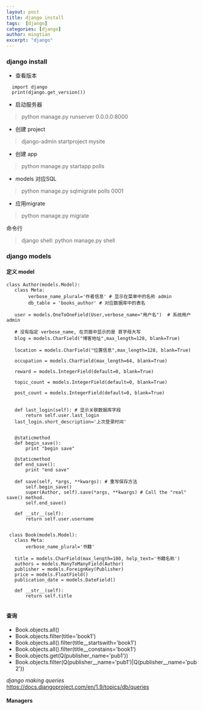 ```yaml
---
layout: post
title: django install
tags:  [django]
categories: [django]
author: mingtian
excerpt: "django"
---
```


### django install

 * 查看版本
 
 ~~~
   import django
   print(django.get_version())
 ~~~
 
 * 启动服务器
 
 > python manage.py runserver 0.0.0.0:8000
 
 * 创建 project
 
 > django-admin startproject mysite
 
 * 创建 app
  
  > python manage.py startapp polls 
  
 * models 对应SQL

 > python manage.py sqlmigrate polls 0001
 
 
 * 应用migrate
 
 > python manage.py migrate
 
 命令行
 
 > django shell: python manage.py shell
 
 
 ### django models  
 
 #### 定义 model  
 
 ~~~
 class Author(models.Model):
    class Meta:
         verbose_name_plural='作者信息' # 显示在菜单中的名称 admin
         db_table = 'books_author' # 对应数据库中的表名

    user = models.OneToOneField(User,verbose_name="用户名")  # 系统用户 admin

    # 没有指定 verbose_name, 在页面中显示的是 首字母大写
    blog = models.CharField("博客地址",max_length=128, blank=True)

    location = models.CharField("位置信息",max_length=128, blank=True)

    occupation = models.CharField(max_length=64, blank=True)

    reward = models.IntegerField(default=0, blank=True)

    topic_count = models.IntegerField(default=0, blank=True)

    post_count = models.IntegerField(default=0, blank=True)


    def last_login(self): # 显示关联数据库字段
        return self.user.last_login
    last_login.short_description='上次登录时间'


    @staticmethod
    def begin_save():
        print "begin save"

    @staticmethod
    def end_save():
        print "end save"

    def save(self, *args, **kwargs): # 重写保存方法
        self.begin_save()
        super(Author, self).save(*args, **kwargs) # Call the "real" save() method.
        self.end_save()

    def __str__(self):
        return self.user.username
        
        
  class Book(models.Model):
    class Meta:
        verbose_name_plural='书籍'

    title = models.CharField(max_length=100, help_text='书籍名称')
    authors = models.ManyToManyField(Author)
    publisher = models.ForeignKey(Publisher)
    price = models.FloatField()
    publication_date = models.DateField()

    def __str__(self):
        return self.title
        
 ~~~
 

 #### 查询
 
 * Book.objects.all()
 * Book.objects.filter(title='book1')
 * Book.objects.all().filter(title__startswith='book1')
 * Book.objects.all().filter(title__constains='book1')
 * Book.objects.get(Q(publisher_name='pub1'))
 * Book.objects.filter(Q(publisher__name='pub1')|Q(publisher__name='pub2'))


*django making queries*  
<https://docs.djangoproject.com/en/1.9/topics/db/queries>

#### Managers


 